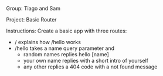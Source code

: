 Group: Tiago and Sam

Project: Basic Router

Instructions:
Create a basic app with three routes:

* / explains how /hello works
* /hello takes a name query parameter and
    * random names replies hello [name]
    * your own name replies with a short intro of yourself
    * any other replies a 404 code with a not found message